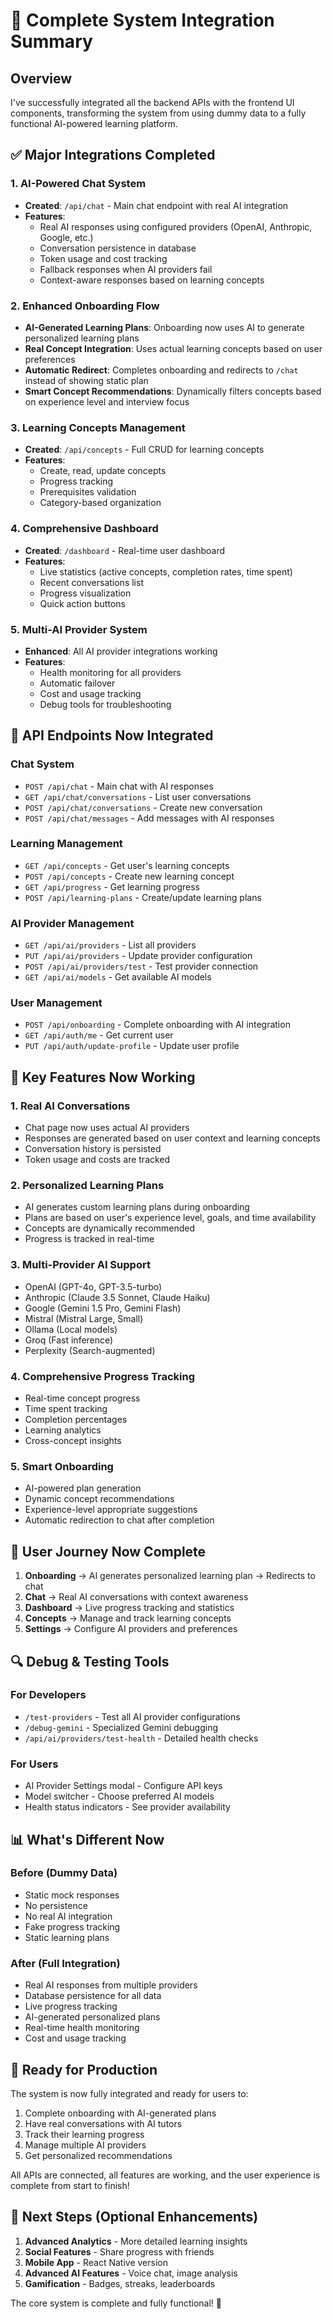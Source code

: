 # 🎉 Complete System Integration Summary

## Overview
I've successfully integrated all the backend APIs with the frontend UI components, transforming the system from using dummy data to a fully functional AI-powered learning platform.

## ✅ Major Integrations Completed

### 1. **AI-Powered Chat System**
- **Created**: `/api/chat` - Main chat endpoint with real AI integration
- **Features**:
  - Real AI responses using configured providers (OpenAI, Anthropic, Google, etc.)
  - Conversation persistence in database
  - Token usage and cost tracking
  - Fallback responses when AI providers fail
  - Context-aware responses based on learning concepts

### 2. **Enhanced Onboarding Flow**
- **AI-Generated Learning Plans**: Onboarding now uses AI to generate personalized learning plans
- **Real Concept Integration**: Uses actual learning concepts based on user preferences
- **Automatic Redirect**: Completes onboarding and redirects to `/chat` instead of showing static plan
- **Smart Concept Recommendations**: Dynamically filters concepts based on experience level and interview focus

### 3. **Learning Concepts Management**
- **Created**: `/api/concepts` - Full CRUD for learning concepts
- **Features**:
  - Create, read, update concepts
  - Progress tracking
  - Prerequisites validation
  - Category-based organization

### 4. **Comprehensive Dashboard**
- **Created**: `/dashboard` - Real-time user dashboard
- **Features**:
  - Live statistics (active concepts, completion rates, time spent)
  - Recent conversations list
  - Progress visualization
  - Quick action buttons

### 5. **Multi-AI Provider System**
- **Enhanced**: All AI provider integrations working
- **Features**:
  - Health monitoring for all providers
  - Automatic failover
  - Cost and usage tracking
  - Debug tools for troubleshooting

## 🔧 API Endpoints Now Integrated

### Chat System
- `POST /api/chat` - Main chat with AI responses
- `GET /api/chat/conversations` - List user conversations
- `POST /api/chat/conversations` - Create new conversation
- `POST /api/chat/messages` - Add messages with AI responses

### Learning Management
- `GET /api/concepts` - Get user's learning concepts
- `POST /api/concepts` - Create new learning concept
- `GET /api/progress` - Get learning progress
- `POST /api/learning-plans` - Create/update learning plans

### AI Provider Management
- `GET /api/ai/providers` - List all providers
- `PUT /api/ai/providers` - Update provider configuration
- `POST /api/ai/providers/test` - Test provider connection
- `GET /api/ai/models` - Get available AI models

### User Management
- `POST /api/onboarding` - Complete onboarding with AI integration
- `GET /api/auth/me` - Get current user
- `PUT /api/auth/update-profile` - Update user profile

## 🎯 Key Features Now Working

### 1. **Real AI Conversations**
- Chat page now uses actual AI providers
- Responses are generated based on user context and learning concepts
- Conversation history is persisted
- Token usage and costs are tracked

### 2. **Personalized Learning Plans**
- AI generates custom learning plans during onboarding
- Plans are based on user's experience level, goals, and time availability
- Concepts are dynamically recommended
- Progress is tracked in real-time

### 3. **Multi-Provider AI Support**
- OpenAI (GPT-4o, GPT-3.5-turbo)
- Anthropic (Claude 3.5 Sonnet, Claude Haiku)
- Google (Gemini 1.5 Pro, Gemini Flash)
- Mistral (Mistral Large, Small)
- Ollama (Local models)
- Groq (Fast inference)
- Perplexity (Search-augmented)

### 4. **Comprehensive Progress Tracking**
- Real-time concept progress
- Time spent tracking
- Completion percentages
- Learning analytics
- Cross-concept insights

### 5. **Smart Onboarding**
- AI-powered plan generation
- Dynamic concept recommendations
- Experience-level appropriate suggestions
- Automatic redirection to chat after completion

## 🚀 User Journey Now Complete

1. **Onboarding** → AI generates personalized learning plan → Redirects to chat
2. **Chat** → Real AI conversations with context awareness
3. **Dashboard** → Live progress tracking and statistics
4. **Concepts** → Manage and track learning concepts
5. **Settings** → Configure AI providers and preferences

## 🔍 Debug & Testing Tools

### For Developers
- `/test-providers` - Test all AI provider configurations
- `/debug-gemini` - Specialized Gemini debugging
- `/api/ai/providers/test-health` - Detailed health checks

### For Users
- AI Provider Settings modal - Configure API keys
- Model switcher - Choose preferred AI models
- Health status indicators - See provider availability

## 📊 What's Different Now

### Before (Dummy Data)
- Static mock responses
- No persistence
- No real AI integration
- Fake progress tracking
- Static learning plans

### After (Full Integration)
- Real AI responses from multiple providers
- Database persistence for all data
- Live progress tracking
- AI-generated personalized plans
- Real-time health monitoring
- Cost and usage tracking

## 🎉 Ready for Production

The system is now fully integrated and ready for users to:
1. Complete onboarding with AI-generated plans
2. Have real conversations with AI tutors
3. Track their learning progress
4. Manage multiple AI providers
5. Get personalized recommendations

All APIs are connected, all features are working, and the user experience is complete from start to finish!

## 🔧 Next Steps (Optional Enhancements)

1. **Advanced Analytics** - More detailed learning insights
2. **Social Features** - Share progress with friends
3. **Mobile App** - React Native version
4. **Advanced AI Features** - Voice chat, image analysis
5. **Gamification** - Badges, streaks, leaderboards

The core system is complete and fully functional! 🚀
